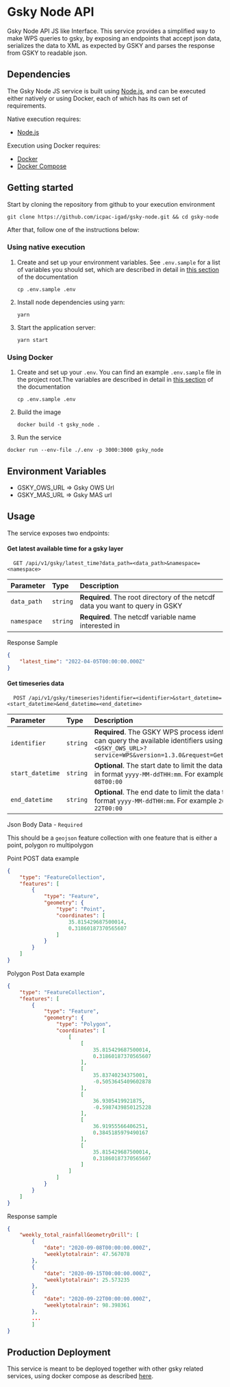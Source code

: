
# Gsky Node API

Gsky Node API JS like Interface. This service provides a simplified way to make WPS queries to gsky, 
by exposing an endpoints that accept json data, serializes the data to XML as expected by GSKY and parses the response from GSKY to readable json.

## Dependencies

The Gsky Node JS service is built using [Node.js](https://nodejs.org/en/), and can be executed either natively or using Docker, each of which has its own set of requirements.

Native execution requires:
- [Node.js](https://nodejs.org/en/)

Execution using Docker requires:
- [Docker](https://www.docker.com/)
- [Docker Compose](https://docs.docker.com/compose/)

## Getting started

Start by cloning the repository from github to your execution environment

```
git clone https://github.com/icpac-igad/gsky-node.git && cd gsky-node
```

After that, follow one of the instructions below:


### Using native execution

1. Create and set up your environment variables. See `.env.sample` for a list of variables you should set, which are described in detail in [this section](#environment-variables) of the documentation

    ```
    cp .env.sample .env
    ```

2. Install node dependencies using yarn:
    ```
    yarn
    ```

3. Start the application server:
    ```
    yarn start
    ```
### Using Docker

1. Create and set up your `.env`. You can find an example `.env.sample` file in the project root.The variables are described in detail in [this section](#environment-variables) of the documentation

    `cp .env.sample .env`

2. Build the image

    `docker build -t gsky_node .`

3. Run the service

`docker run --env-file ./.env -p 3000:3000 gsky_node`


## Environment Variables
- GSKY_OWS_URL => Gsky OWS Url
- GSKY_MAS_URL => Gsky MAS url

## Usage

The service exposes two endpoints:

#### Get latest available time for a gsky layer

```http
  GET /api/v1/gsky/latest_time?data_path=<data_path>&namespace=<namespace>
```

| Parameter | Type     | Description                |
| :-------- | :------- | :------------------------- |
| `data_path` | `string` | **Required**. The root directory of the netcdf data you want to query in GSKY |
| `namespace` | `string` | **Required**. The netcdf variable name interested in |

Response Sample

```json
{
    "latest_time": "2022-04-05T00:00:00.000Z"
}

```

#### Get timeseries data

```http
  POST /api/v1/gsky/timeseries?identifier=<identifier>&start_datetime=<start_datetime>&end_datetime=<end_datetime>
```

| Parameter | Type     | Description                       |
| :-------- | :------- | :-------------------------------- |
| `identifier`      | `string` | **Required**. The GSKY WPS process identifier. You can query the available identifiers using `<GSKY_OWS_URL>?service=WPS&version=1.3.0&request=GetCapabilities` |
| `start_datetime` | `string` | **Optional**. The start date to limit the data to. Must be in format `yyyy-MM-ddTHH:mm`. For example `2020-09-08T00:00`|
| `end_datetime` | `string` | **Optional**. The end date to limit the data to. Must be in format `yyyy-MM-ddTHH:mm`. For example `2022-02-22T00:00` |

Json Body Data -  `Required`

This should be a `geojson` feature collection with one feature that is either a point, polygon ro multipolygon

Point POST data example
```json
{
    "type": "FeatureCollection",
    "features": [
        {
            "type": "Feature",
            "geometry": {
                "type": "Point",
                "coordinates": [
                    35.815429687500014,
                    0.31860187370565607
                ]
            }
        }
    ]
}
```

Polygon Post Data example
```json
{
    "type": "FeatureCollection",
    "features": [
        {
            "type": "Feature",
            "geometry": {
                "type": "Polygon",
                "coordinates": [
                    [
                        [
                            35.815429687500014,
                            0.31860187370565607
                        ],
                        [
                            35.83740234375001,
                            -0.5053645409602878
                        ],
                        [
                            36.9305419921875,
                            -0.5987439850125228
                        ],
                        [
                            36.91955566406251,
                            0.3845185979490167
                        ],
                        [
                            35.815429687500014,
                            0.31860187370565607
                        ]
                    ]
                ]
            }
        }
    ]
}
```

Response sample

```json
{
    "weekly_total_rainfallGeometryDrill": [
        {
            "date": "2020-09-08T00:00:00.000Z",
            "weeklytotalrain": 47.567078
        },
        {
            "date": "2020-09-15T00:00:00.000Z",
            "weeklytotalrain": 25.573235
        },
        {
            "date": "2020-09-22T00:00:00.000Z",
            "weeklytotalrain": 98.398361
        },
        ...
        ]
}      
```




## Production Deployment 
This service is meant to be deployed together with other gsky related services, using docker compose as 
described [here](https://github.com/icpac-igad/eahw-gsky).

    
